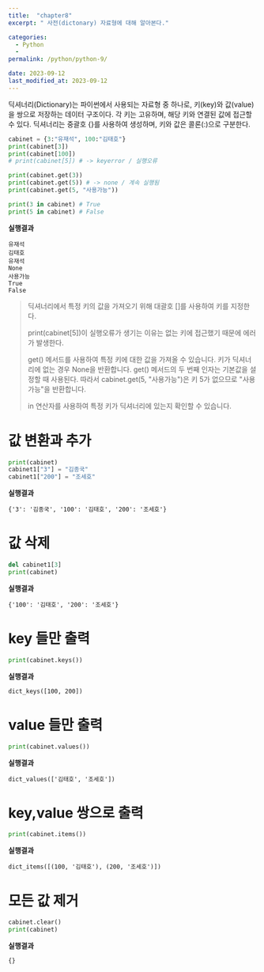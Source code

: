 ```yaml
---
title:  "chapter8"
excerpt: " 사전(dictonary) 자료형에 대해 알아본다."

categories:
  - Python
  - 
permalink: /python/python-9/

date: 2023-09-12
last_modified_at: 2023-09-12
---
```


딕셔너리(Dictionary)는 파이썬에서 사용되는 자료형 중 하나로, 키(key)와 값(value)을 쌍으로 저장하는 데이터 구조이다.
각 키는 고유하며, 해당 키와 연결된 값에 접근할 수 있다. 
딕셔너리는 중괄호 {}를 사용하여 생성하며, 키와 값은 콜론(:)으로 구분한다.

```python
cabinet = {3:"유재석", 100:"김태호"}
print(cabinet[3])
print(cabinet[100])
# print(cabinet[5]) # -> keyerror / 실행오류

print(cabinet.get(3))
print(cabinet.get(5)) # -> none / 계속 실행됨
print(cabinet.get(5, "사용가능"))

print(3 in cabinet) # True
print(5 in cabinet) # False
```

**실행결과**
```
유재석
김태호
유재석
None
사용가능
True
False
```
> 딕셔너리에서 특정 키의 값을 가져오기 위해 대괄호 []를 사용하여 키를 지정한다.
>
> print(cabinet[5])이 실행오류가 생기는 이유는 없는 키에 접근했기 때문에 에러가 발생한다.
> 
> get() 메서드를 사용하여 특정 키에 대한 값을 가져올 수 있습니다.
> 키가 딕셔너리에 없는 경우 None을 반환합니다. get() 메서드의 두 번째 인자는 기본값을 설정할 때 사용된다.
>  따라서 cabinet.get(5, "사용가능")은 키 5가 없으므로 "사용가능"을 반환합니다.
>
> in 연산자를 사용하여 특정 키가 딕셔너리에 있는지 확인할 수 있습니다.

# 값 변환과 추가
```python
print(cabinet)
cabinet1["3"] = "김종국"
cabinet1["200"] = "조세호"
```

**실행결과**
```
{'3': '김종국', '100': '김태호', '200': '조세호'}
```

# 값 삭제
```python
del cabinet1[3]
print(cabinet)
```

**실행결과**
```
{'100': '김태호', '200': '조세호'}
```

# key 들만 출력
```python
print(cabinet.keys())
```

**실행결과**
```
dict_keys([100, 200])
```

# value 들만 출력
```python
print(cabinet.values())
```

**실행결과**
```
dict_values(['김태호', '조세호'])
```

# key,value 쌍으로 출력
```python
print(cabinet.items())
```

**실행결과**
```
dict_items([(100, '김태호'), (200, '조세호')])
```

# 모든 값 제거
```python
cabinet.clear()
print(cabinet)
```

**실행결과**
```
{}
```
